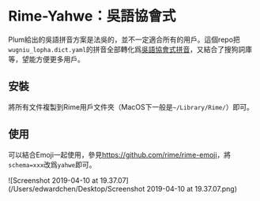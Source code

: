 # Rime-Yahwe：吳語協會式

Plum給出的吳語拼音方案是法吳的，並不一定適合所有的用戶。這個repo把`wugniu_lopha.dict.yaml`的拼音全部轉化爲[吳語協會式拼音](<http://wu-chinese.com/romanization/>)，又結合了搜狗詞庫等，望能方便更多用戶。

## 安裝

將所有文件複製到Rime用戶文件夾（MacOS下一般是`~/Library/Rime/`）即可。

## 使用

可以結合Emoji一起使用，參見<https://github.com/rime/rime-emoji>，將`schema=xxx`改爲`yahwe`即可。

​![Screenshot 2019-04-10 at 19.37.07](/Users/edwardchen/Desktop/Screenshot 2019-04-10 at 19.37.07.png)
